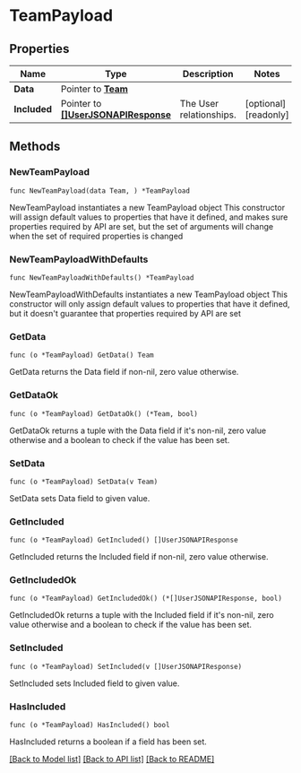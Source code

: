 # TeamPayload

## Properties

Name | Type | Description | Notes
------------ | ------------- | ------------- | -------------
**Data** | Pointer to [**Team**](Team.md) |  | 
**Included** | Pointer to [**[]UserJSONAPIResponse**](UserJSONAPIResponse.md) | The User relationships. | [optional] [readonly] 

## Methods

### NewTeamPayload

`func NewTeamPayload(data Team, ) *TeamPayload`

NewTeamPayload instantiates a new TeamPayload object
This constructor will assign default values to properties that have it defined,
and makes sure properties required by API are set, but the set of arguments
will change when the set of required properties is changed

### NewTeamPayloadWithDefaults

`func NewTeamPayloadWithDefaults() *TeamPayload`

NewTeamPayloadWithDefaults instantiates a new TeamPayload object
This constructor will only assign default values to properties that have it defined,
but it doesn't guarantee that properties required by API are set

### GetData

`func (o *TeamPayload) GetData() Team`

GetData returns the Data field if non-nil, zero value otherwise.

### GetDataOk

`func (o *TeamPayload) GetDataOk() (*Team, bool)`

GetDataOk returns a tuple with the Data field if it's non-nil, zero value otherwise
and a boolean to check if the value has been set.

### SetData

`func (o *TeamPayload) SetData(v Team)`

SetData sets Data field to given value.


### GetIncluded

`func (o *TeamPayload) GetIncluded() []UserJSONAPIResponse`

GetIncluded returns the Included field if non-nil, zero value otherwise.

### GetIncludedOk

`func (o *TeamPayload) GetIncludedOk() (*[]UserJSONAPIResponse, bool)`

GetIncludedOk returns a tuple with the Included field if it's non-nil, zero value otherwise
and a boolean to check if the value has been set.

### SetIncluded

`func (o *TeamPayload) SetIncluded(v []UserJSONAPIResponse)`

SetIncluded sets Included field to given value.

### HasIncluded

`func (o *TeamPayload) HasIncluded() bool`

HasIncluded returns a boolean if a field has been set.


[[Back to Model list]](../README.md#documentation-for-models) [[Back to API list]](../README.md#documentation-for-api-endpoints) [[Back to README]](../README.md)



